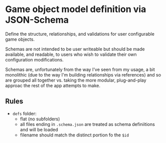 # Game object model definition via JSON-Schema

Define the structure, relationships, and validations for user configurable game objects.

Schemas are not intended to be user writeable but should be made available, and readable, to users who wish to validate their own configuration modifications.

Schemas are, unfortunately from the way I've seen from my usage, a bit monolithic (due to the way I'm building relationships via references) and so are grouped all together vs. taking the more modular, plug-and-play approac the rest of the app attempts to make.

## Rules

* `defs` folder:
    * flat (no subfolders)
    * all files ending in `.schema.json` are treated as schema definiitions and will be loaded
    * filename should match the distinct portion fo the `$id`
